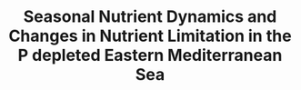 ---
title: "Seasonal Nutrient Dynamics and Changes in Nutrient Limitation in the P depleted Eastern Mediterranean Sea"
authors: "Ben Ezra, T., M.D. Krom, A. Tsemel, I. Berman-Frank, B. Herut, Y. Lehahn, E. Rahav, T. Reich, T.F. Thingstad, D. Sher"
journal: "Deep Sea Research Part I: Oceanographic Research Papers"
volume: "176"
pages: "103607"
year: 2021
doi: "10.1016/j.dsr.2021.103607"
url: "https://doi.org/10.1016/j.dsr.2021.103607"
pdf: false
openAccess: false
abstract: ""
keywords: ["nutrient dynamics", "nutrient limitation", "Eastern Mediterranean", "phosphorus depletion", "seasonal variation"]
featured: false
---